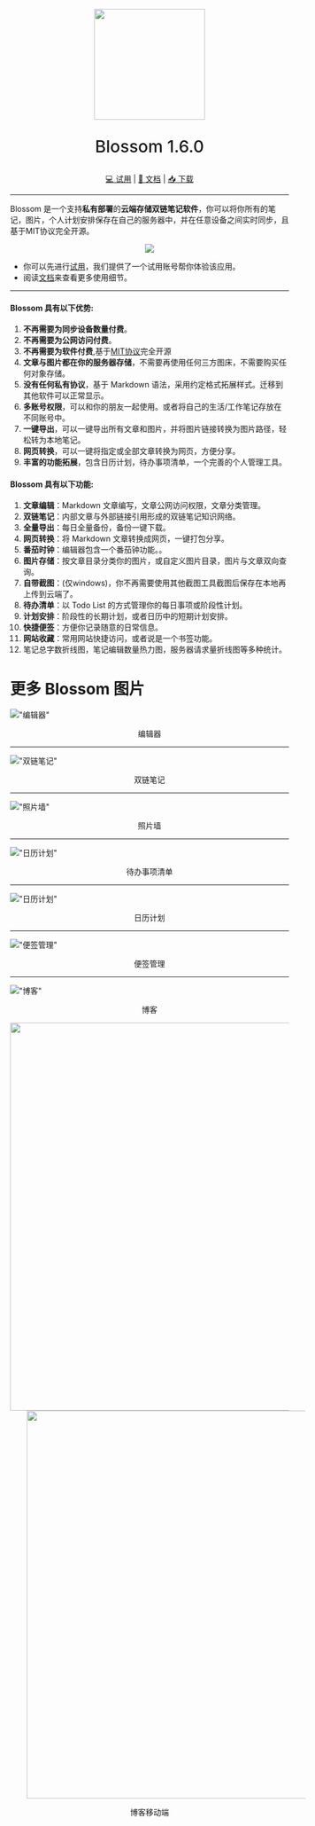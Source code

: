 <p align="center">
<img src="../doc/imgs/icon.png" height="200">
</p>
<p align="center" style="font-size: 30px;font-weight:500;">
Blossom 1.6.0
</p>
<p align="center">
<a href="https://www.wangyunf.com/blossom-doc/doc/tryuse">💻️ 试用</a> | <a href="https://www.wangyunf.com/blossom-doc/index">📃 文档</a> | <a href="https://github.com/blossom-editor/blossom/releases">📥 下载</a>
</p>

---

Blossom 是一个支持**私有部署**的**云端存储双链笔记软件**，你可以将你所有的笔记，图片，个人计划安排保存在自己的服务器中，并在任意设备之间实时同步，且基于MIT协议完全开源。

<p align="center">
<img src="../doc/imgs/home_ld_1_4_0.png">
</p>

- 你可以先进行[试用](https://www.wangyunf.com/blossom-doc/doc/tryuse)，我们提供了一个试用账号帮你体验该应用。
- 阅读[文档](https://www.wangyunf.com/blossom-doc/index)来查看更多使用细节。

---

#### Blossom 具有以下优势:

1. **不再需要为同步设备数量付费**。
2. **不再需要为公网访问付费**。
3. **不再需要为软件付费**,基于[MIT协议](https://choosealicense.com/licenses/mit/)完全开源
4. **文章与图片都在你的服务器存储**，不需要再使用任何三方图床，不需要购买任何对象存储。
5. **没有任何私有协议**，基于 Markdown 语法，采用约定格式拓展样式。迁移到其他软件可以正常显示。
6. **多账号权限**，可以和你的朋友一起使用。或者将自己的生活/工作笔记存放在不同账号中。
7. **一键导出**，可以一键导出所有文章和图片，并将图片链接转换为图片路径，轻松转为本地笔记。
8. **网页转换**，可以一键将指定或全部文章转换为网页，方便分享。
9. **丰富的功能拓展**，包含日历计划，待办事项清单，一个完善的个人管理工具。

#### Blossom 具有以下功能:
1. **文章编辑**：Markdown 文章编写，文章公网访问权限，文章分类管理。
2. **双链笔记**：内部文章与外部链接引用形成的双链笔记知识网络。
3. **全量导出**：每日全量备份，备份一键下载。
4. **网页转换**：将 Markdown 文章转换成网页，一键打包分享。
5. **番茄时钟**：编辑器包含一个番茄钟功能。。
6. **图片存储**：按文章目录分类你的图片，或自定义图片目录，图片与文章双向查询。
7. **自带截图**：(仅windows)，你不再需要使用其他截图工具截图后保存在本地再上传到云端了。
8. **待办清单**：以 Todo List 的方式管理你的每日事项或阶段性计划。
9. **计划安排**：阶段性的长期计划，或者日历中的短期计划安排。
10. **快捷便签**：方便你记录随意的日常信息。
11. **网站收藏**：常用网站快捷访问，或者说是一个书签功能。
12. 笔记总字数折线图，笔记编辑数量热力图，服务器请求量折线图等多种统计。

# 更多 Blossom 图片

!["编辑器"](../doc/imgs/editor_intro.png)
<p align="center">编辑器</p>

---

!["双链笔记"](../doc/imgs/editor_graph.png)
<p align="center">双链笔记</p>

---

!["照片墙"](../doc/imgs/pic_s_light.png)
<p align="center">照片墙</p>

---

!["日历计划"](../doc/imgs/todo_l.jpg)
<p align="center">待办事项清单</p>

---

!["日历计划"](../doc/imgs/plan_s_light.png)
<p align="center">日历计划</p>

---

!["便签管理"](../doc/imgs/note_s_light.jpg)
<p align="center">便签管理</p>

---

!["博客"](../doc/imgs/blog_home.jpg)
<p align="center">博客</p>

<p align="center">
<img src="../doc/imgs/blog_home_m.png" height="700">
<img src="../doc/imgs/home_article_m.png" height="700" style="margin-left: 30px">
</p>
<p align="center">博客移动端</p>